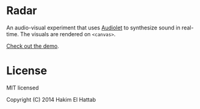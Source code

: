 # Radar

An audio-visual experiment that uses [Audiolet](https://github.com/oampo/Audiolet) to synthesize sound in real-time. The visuals are rendered on ```<canvas>```.

[Check out the demo](http://lab.hakim.se/radar/).

# License

MIT licensed

Copyright (C) 2014 Hakim El Hattab
